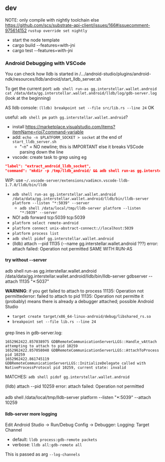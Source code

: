 ## dev

NOTE: only compile with nightly toolchain else https://github.com/scs/substrate-api-client/issues/166#issuecomment-975614152
`rustup override set nightly`

- start the node template
- cargo build --features=with-jni
- cargo test --features=with-jni

### Android Debugging with VSCode

You can check how lldb is started in /.../android-studio/plugins/android-ndk/resources/lldb/android/start_lldb_server.sh

To get the current port: `adb shell run-as gg.interstellar.wallet.android cat /data/data/gg.interstellar.wallet.android/lldb/log/gdb-server.log`
(look at the beginning)

AS lldb console: `(lldb) breakpoint set --file src/lib.rs --line 24` OK

useful: `adb shell pm path gg.interstellar.wallet.android`?

- install https://marketplace.visualstudio.com/items?itemName=rioj7.command-variable
- add: `echo -n $PLATFORM_SOCKET > socket` at the end of `start_lldb_server.sh`
    - "-n" = NO newline; this is IMPORTANT else it breaks VSCode parsing down the line
- vscode: create task to grep using eg
```json
"label": "extract_android_lldb_socket",
"command": "mkdir -p /tmp/lldb_android/ && adb shell run-as gg.interstellar.wallet.android cat /data/data/gg.interstellar.wallet.android/lldb/tmp/socket > /tmp/lldb_android/socket",
```

WIP: use `~/.vscode-server/extensions/vadimcn.vscode-lldb-1.7.0/lldb/bin/lldb`

- `adb shell run-as gg.interstellar.wallet.android /data/data/gg.interstellar.wallet.android/lldb/bin/lldb-server platform --listen "*:5039" --server`
    - `adb shell /data/local/tmp/lldb-server platform --listen "*:5039" --server`
- NO! adb forward tcp:5039 tcp:5039
- `platform select remote-android`
- `platform connect unix-abstract-connect://localhost:5039`
- `platform process list`
- `adb shell pidof gg.interstellar.wallet.android`
- (lldb) attach --pid 11135 (--name gg.interstellar.wallet.android ???)
error: attach failed: Operation not permitted
SAME WITH RUN-AS

#### try without --server

adb shell run-as gg.interstellar.wallet.android /data/data/gg.interstellar.wallet.android/lldb/bin/lldb-server gdbserver --attach 11135 "*:5037"

**WARNING**: if you get failed to attach to process 11135: Operation not permittederror: failed to attach to pid 11135: Operation not permitte
it (probably) means there is already a debugger attached; possible Android Studio

- `target create target/x86_64-linux-android/debug/libshared_rs.so`
- `breakpoint set --file lib.rs --line 24`

####

grep lines in gdb-server.log:
```
1652962422.857038975 GDBRemoteCommunicationServerLLGS::Handle_vAttach attempting to attach to pid 10259
1652962422.857058048 GDBRemoteCommunicationServerLLGS::AttachToProcess pid 10259
1652962422.861745119 GDBRemoteCommunicationServerLLGS::InitializeDelegate called with NativeProcessProtocol pid 10259, current state: invalid
```

MATCHES: `adb shell pidof gg.interstellar.wallet.android`

(lldb) attach --pid 10259
error: attach failed: Operation not permitted

####

adb shell /data/local/tmp/lldb-server platform --listen "*:5039" --attach 10259

#### lldb-server more logging

Edit Android Studio -> Run/Debug Config -> Debugger: Logging: Target Channel
- default: `lldb process:gdb-remote packets`
- verbose: `lldb all:gdb-remote all`

This is passed as arg `--log-channels`